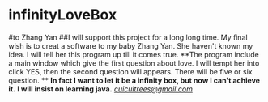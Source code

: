 # infinityLoveBox
#to Zhang Yan
##I will support this project for a long long time. My final wish is to creat a software to my baby Zhang Yan. She haven't known my idea.
I will tell her this program up till it comes true.
**The program include a main window which give the first question about love. I will tempt her into click YES, then the second question will appears. There will be five or six question. **
**In fact I want to let it be a infinity box, but now I can't achieve it.**
**I will insist on learning java.**
*cuicuitrees@gmail.com*